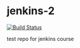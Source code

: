 # jenkins-2

[![Build Status](http://16.170.62.179:8080/buildStatus/icon?job=Pipelines%2Fgithub%2Fgithub-scripts-pipeline)](http://16.170.62.179:8080/job/Pipelines/job/github/job/github-scripts-pipeline/)

test repo for jenkins course
